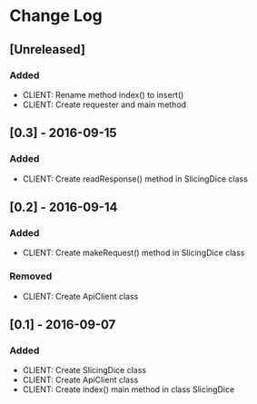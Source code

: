 # Change Log

## [Unreleased]
### Added
- CLIENT: Rename method index() to insert()
- CLIENT: Create requester and main method

## [0.3] - 2016-09-15
### Added
- CLIENT: Create readResponse() method in SlicingDice class

## [0.2] - 2016-09-14
### Added
- CLIENT: Create makeRequest() method in SlicingDice class

### Removed
- CLIENT: Create ApiClient class

## [0.1] - 2016-09-07
### Added
- CLIENT: Create SlicingDice class
- CLIENT: Create ApiClient class
- CLIENT: Create index() main method in class SlicingDice
